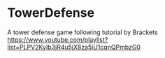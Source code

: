 # TowerDefense
 A tower defense game following tutorial by Brackets  
 https://www.youtube.com/playlist?list=PLPV2KyIb3jR4u5jX8za5iU1cqnQPmbzG0